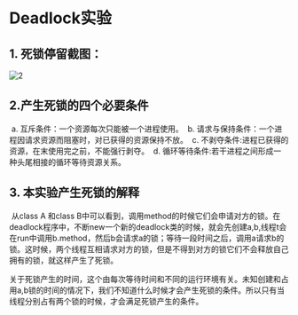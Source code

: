 # Deadlock实验

## 1. 死锁停留截图：

 ![2](2.png)

## 2.产生死锁的四个必要条件

​	a. 互斥条件：一个资源每次只能被一个进程使用。
​	b. 请求与保持条件：一个进程因请求资源而阻塞时，对已获得的资源保持不放。
​	c. 不剥夺条件:进程已获得的资源，在末使用完之前，不能强行剥夺。
​	d. 循环等待条件:若干进程之间形成一种头尾相接的循环等待资源关系。

## 3. 本实验产生死锁的解释

​	从class A 和class B中可以看到，调用method的时候它们会申请对方的锁。在deadlock程序中，不断new一个新的deadlock类的时候，就会先创建a,b,线程t会在run中调用b.method，然后b会请求a的锁；等待一段时间之后，调用a请求b的锁。这时候，两个线程互相请求对方的锁，但是不得到对方的锁它们不会释放自己拥有的锁，就这样产生了死锁。

​	关于死锁产生的时间，这个由每次等待时间和不同的运行环境有关。未知创建和占用a,b锁的时间的情况下，我们不知道什么时候才会产生死锁的条件。所以只有当线程分别占有两个锁的时候，才会满足死锁产生的条件。